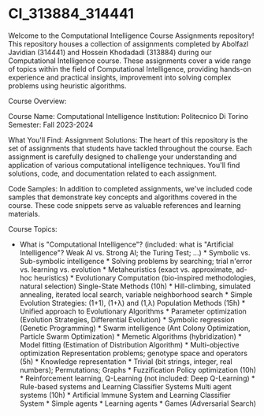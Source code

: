 # CI_313884_314441
Welcome to the Computational Intelligence Course Assignments repository! This repository houses a collection of assignments completed by Abolfazl Javidian (314441) and Hossein Khodadadi (313884) during our Computational Intelligence course. These assignments cover a wide range of topics within the field of Computational Intelligence, providing hands-on experience and practical insights, improvement into solving complex problems using heuristic algorithms.

Course Overview:

Course Name: Computational Intelligence
Institution: Politecnico Di Torino
Semester: Fall 2023-2024

What You'll Find:
Assignment Solutions: The heart of this repository is the set of assignments that students have tackled throughout the course. Each assignment is carefully designed to challenge your understanding and application of various computational intelligence techniques. You'll find solutions, code, and documentation related to each assignment.

Code Samples: In addition to completed assignments, we've included code samples that demonstrate key concepts and algorithms covered in the course. These code snippets serve as valuable references and learning materials.


Course Topics: 
* What is "Computational Intelligence"? (included: what is "Artificial Intelligence"? Weak AI vs. Strong AI; the Turing Test; ...) * Symbolic vs. Sub-symbolic intelligence * Solving problems by searching; trial n'error vs. learning vs. evolution * Metaheuristics (exact vs. approximate, ad-hoc heuristics) * Evolutionary Computation (bio-inspired methodologies, natural selection) Single-State Methods (10h) * Hill-climbing, simulated annealing, iterated local search, variable neighborhood search * Simple Evolution Strategies: (1+1), (1+λ) and (1,λ) Population Methods (15h) * Unified approach to Evolutionary Algorithms * Parameter optimization (Evolution Strategies, Differential Evolution) * Symbolic regression (Genetic Programming) * Swarm intelligence (Ant Colony Optimization, Particle Swarm Optimization) * Memetic Algorithms (hybridization) * Model fitting (Estimation of Distribution Algorithm) * Multi-objective optimization Representation problems; genotype space and operators (5h) * Knowledge representation * Trivial (bit strings, integer, real numbers); Permutations; Graphs * Fuzzification Policy optimization (10h) * Reinforcement learning, Q-Learning (not included: Deep Q-Learning) * Rule-based systems and Learning Classifier Systems Multi agent systems (10h) * Artificial Immune System and Learning Classifier System * Simple agents * Learning agents * Games (Adversarial Search)

